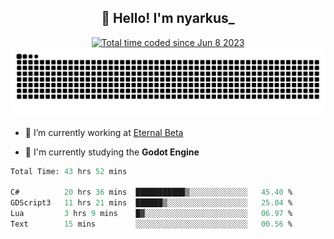 <h2 align="center">👋 Hello! I'm nyarkus_</h2>
<p align="center">
  <a href="https://wakatime.com/@8f9aa332-6725-4e00-a5d9-b2317a4b74a6">
    <img src="https://wakatime.com/badge/user/8f9aa332-6725-4e00-a5d9-b2317a4b74a6.svg" alt="Total time coded since Jun 8 2023" />
  </a>
  <br>
  <img src = "https://github.com/nyarkus/nyarkus/blob/output/github-snake-dark.svg">
</p>

- 🔭 I’m currently working at [Eternal Beta](https://github.com/Kacianoki/Eternal-Beta)
<!--- 💬 Ask me about **nothing :<**-->
- 🌱 I'm currently studying the **Godot Engine**

<!--START_SECTION:waka-->

```fs
Total Time: 43 hrs 52 mins

C#          20 hrs 36 mins  ███████████▒░░░░░░░░░░░░░   45.40 %
GDScript3   11 hrs 21 mins  ██████▒░░░░░░░░░░░░░░░░░░   25.04 %
Lua         3 hrs 9 mins    █▓░░░░░░░░░░░░░░░░░░░░░░░   06.97 %
Text        15 mins         ░░░░░░░░░░░░░░░░░░░░░░░░░   00.56 %
```

<!--END_SECTION:waka-->
